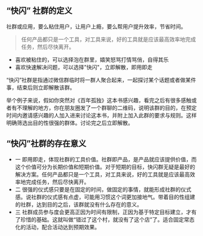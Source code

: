 ## “快闪” 社群的定义


社群或应用，要么粘住用户，让用户上瘾，要么帮用户提升效率，节省时间。 

> 任何产品都只是一个工具，对工具来说，好的工具就是应该最高效率地完成任务，然后尽快离开。

- 喜欢被粘住的，可以选择泡在群里，嬉笑怒骂打情骂俏，自得其乐
- 喜欢快速解决问题，可以选择"快闪"，立即解散，即用即走

“快闪”社群是指通过微信群临时将一群人聚合起来，一起探讨某个话题或者做某件事，结束后则立即解散该群。

举个例子来说，假如你突然对《百年孤独》这本书感兴趣，看完之后有很多感触或者有不理解的地方，你在朋友圈发了一个群聊的二维码，说明该群的目的，在预定时间内邀请感兴趣的人加入进来讨论这本书，并附上加入此群的要求与规则。这样明确筛选出目的性很强的群体。讨论完之后立即解散。


## “快闪”社群的存在意义

* 一 即用即走，体现社群的工具价值。社群即产品，是产品就应该提供价值，而这个价值可分为长期价值和短期价值。对于短期的目标，快闪群无疑是最好的解决方案。任何产品都只是一个工具，对工具来说，好的工具就是应该最高效率地完成任务，然后尽快离开。 
* 二 很强的仪式感只要是在固定的时间，做固定的事情，就能形成社群的仪式感。说社群的仪式感有点虚，可能用习惯这个词更加接地气。带着目的性组建的社群，达到目的之后，该群就没有什么存在的意义。
* 三 社群成员参与度会更高正因为时间有限制，正因为基于特定目标建立，才有了珍惜的基础。这就叫做“错过了这个村，就没有了这个店”了。适合固定常态化的活动，配合活动达到预期效果。